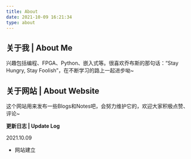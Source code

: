 ```yaml
---
title: About
date: 2021-10-09 16:21:34
type: about
---
```


## 关于我 | About Me

兴趣包括编程、FPGA、Python、嵌入式等。很喜欢乔布斯的那句话：“Stay Hungry, Stay Foolish”，在不断学习的路上一起进步呦~




## 关于网站 | About Website

这个网站用来发布一些Blogs和Notes吧，会努力维护它的，欢迎大家积极点赞、评论~

**更新日志 | Update Log**

2021.10.09
* 网站建立


